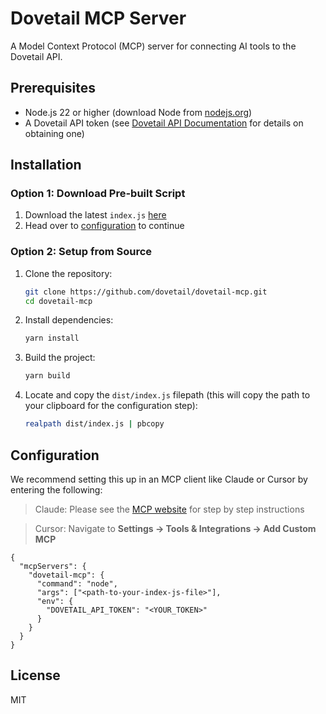 # Dovetail MCP Server

A Model Context Protocol (MCP) server for connecting AI tools to the Dovetail API.

## Prerequisites

- Node.js 22 or higher (download Node from [nodejs.org](https://nodejs.org/))
- A Dovetail API token (see [Dovetail API Documentation](https://developers.dovetail.com/docs/introduction) for details on obtaining one)

## Installation

### Option 1: Download Pre-built Script

1. Download the latest `index.js` [here](https://github.com/dovetail/dovetail-mcp/releases/latest/download/index.js)
2. Head over to [configuration](https://github.com/dovetail/dovetail-mcp/tree/main#configuration) to continue

### Option 2: Setup from Source

1. Clone the repository:
   ```bash
   git clone https://github.com/dovetail/dovetail-mcp.git
   cd dovetail-mcp
   ```

2. Install dependencies:
   ```bash
   yarn install
   ```

3. Build the project:
   ```bash
   yarn build
   ```

4. Locate and copy the `dist/index.js` filepath (this will copy the path to your clipboard for the configuration step):
   ```bash
   realpath dist/index.js | pbcopy
   ```

## Configuration

We recommend setting this up in an MCP client like Claude or Cursor by entering the following:
>Claude: Please see the [MCP website](https://modelcontextprotocol.io/quickstart/user) for step by step instructions

>Cursor: Navigate to **Settings → Tools & Integrations → Add Custom MCP**

```
{
  "mcpServers": {
    "dovetail-mcp": {
      "command": "node",
      "args": ["<path-to-your-index-js-file>"],
      "env": {
        "DOVETAIL_API_TOKEN": "<YOUR_TOKEN>"
      }
    }
  }
}
```

## License

MIT



